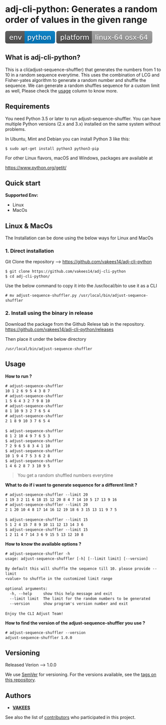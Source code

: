 adj-cli-python: Generates a random order of values in the given range
=======================================

![env](/badges/env.svg)
![platform](/badges/platform.svg)

What is adj-cli-python?
-------------
This is a cli(adjust-sequence-shuffler) that generates the numbers from 1 to 10 in a random sequence everytime.
This uses the combination of LCG and Fisher-yates algorithm to generate a random number and shuffle the sequence.
We can generate a random shuffles sequence for a custom limit as well, Please check the [usage](#usage) column
to know more.


Requirements
------------

You need Python 3.5 or later to run adjust-sequence-shuffler.  You can have multiple Python
versions (2.x and 3.x) installed on the same system without problems.

In Ubuntu, Mint and Debian you can install Python 3 like this:

    $ sudo apt-get install python3 python3-pip

For other Linux flavors, macOS and Windows, packages are available at

  https://www.python.org/getit/


Quick start
-----------

**Supported Env:**

- Linux
- MacOs

## Linux  & MacOs

The Installation can be done using the below ways for Linux and MacOs

### 1. Direct installation

Git Clone the repository --> https://github.com/vakees14/adj-cli-python
```
$ git clone https://github.com/vakees14/adj-cli-python
$ cd adj-cli-python/
```

Use the below command to copy it into the /usr/local/bin to use it as a CLI
```
# mv adjust-sequence-shuffler.py /usr/local/bin/adjust-sequence-shuffler
```

### 2. Install using the binary in release

Download the package from the Github Relese tab in the repository.
https://github.com/vakees14/adj-cli-python/releases 

Then place it under the below directory

```
/usr/local/bin/adjust-sequence-shuffler
```


Usage
-----

**How to run ?**
```
# adjust-sequence-shuffler
10 1 2 6 9 5 4 3 8 7
# adjust-sequence-shuffler
1 5 6 4 3 2 7 9 8 10
# adjust-sequence-shuffler
8 1 10 9 3 2 7 6 5 4
# adjust-sequence-shuffler
2 1 8 9 10 3 7 6 5 4

$ adjust-sequence-shuffler
8 1 2 10 4 9 7 6 5 3
$ adjust-sequence-shuffler
7 2 9 6 5 8 3 4 1 10
$ adjust-sequence-shuffler
10 1 9 4 7 5 3 6 2 8
$ adjust-sequence-shuffler
1 4 6 2 8 7 3 10 9 5

```
> You get a random shuffled numbers everytime


**What to do if i want to generate sequence for a different limit ?**
```
# adjust-sequence-shuffler --limit 20
1 19 3 2 11 6 18 15 12 20 8 4 7 14 10 5 17 13 9 16
# adjust-sequence-shuffler --limit 20
2 1 20 10 4 8 17 14 16 12 19 18 6 3 15 13 11 9 7 5

$ adjust-sequence-shuffler --limit 15
5 1 2 4 15 7 8 9 10 11 12 13 14 3 6
$ adjust-sequence-shuffler --limit 15
1 2 11 4 7 14 3 6 9 15 5 13 12 10 8
```

**How to know the available options ?**
```
# adjust-sequence-shuffler -h
usage: adjust-sequence-shuffler [-h] [--limit limit] [--version]

By default this will shuffle the sequence till 10. please provide --limit
<value> to shuffle in the customized limit range

optional arguments:
  -h, --help     show this help message and exit
  --limit limit  The limit for the random numbers to be generated
  --version      show program's version number and exit

Enjoy the CLI Adjust Team!
```

**How to find the version of the adjust-sequence-shuffler you use ?**
```
# adjust-sequence-shuffler --version
adjust-sequence-shuffler 1.0.0
```



## Versioning

Released Verion --> 1.0.0

We use [SemVer](http://semver.org/) for versioning. For the versions available, see the [tags on this repository](https://github.com/your/project/tags). 

## Authors

* [**VAKEES**](https://github.com/vakees14)

See also the list of [contributors](https://github.com/vakees14/adj-cli-python/graphs/contributors) who participated in this project.
